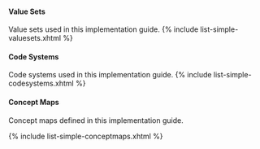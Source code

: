 <!-- terminology.md {% comment %}
*****************************************************************************************
*                            WARNING: DO NOT EDIT THIS FILE                             *
*                                                                                       *
* This file is generated by SUSHI. Any edits you make to this file will be overwritten. *
*                                                                                       *
* To change the contents of this file, edit the original source file at:                *
* ig-data\input\pagecontent\terminology.md                                              *
*****************************************************************************************
{% endcomment %} -->
#### Value Sets

Value sets used in this implementation guide.
{% include list-simple-valuesets.xhtml %}


#### Code Systems

Code systems used in this implementation guide.
{% include list-simple-codesystems.xhtml %}


#### Concept Maps

Concept maps defined in this implementation guide.

  {% include list-simple-conceptmaps.xhtml %}
